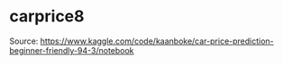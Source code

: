 # carprice8
Source: https://www.kaggle.com/code/kaanboke/car-price-prediction-beginner-friendly-94-3/notebook
